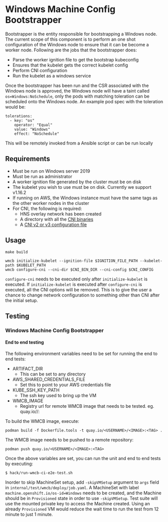 # Windows Machine Config Bootstrapper

Bootstrapper is the entity responsible for bootstrapping a Windows node. The current scope of this component is to
perform an one shot configuration of the Windows node to ensure that it can be become a worker node. Following are the
jobs that the bootstrapper does:
- Parse the worker ignition file to get the bootstrap kubeconfig
- Ensures that the kubelet gets the correct kubelet config
- Perform CNI configuration
- Run the kubelet as a windows service

Once the bootstrapper has been run and the CSR associated with the Windows node is approved, the Windows 
node will have a taint called `os=Windows:NoSchedule`, only the pods with matching toleration can 
be scheduled onto the Windows node. An example pod spec with the toleration would be:

```
tolerations:
  - key: "os"
    operator: "Equal"
    value: "Windows"
    effect: "NoSchedule"
```

This will be remotely invoked from a Ansible script or can be run locally

## Requirements

- Must be run on Windows server 2019
- Must be run as administrator
- A worker ignition file generated by the cluster must be on disk
- The kubelet you wish to use must be on disk. Currently we support v1.16.2
- If running on AWS, the Windows instance must have the same tags as the other worker nodes in the cluster
- For CNI, the following is required:
  * HNS overlay network has been created
  * A directory with all the [CNI binaries](https://github.com/containernetworking/plugins/releases/download/v0.8.2/cni-plugins-windows-amd64-v0.8.2.tgz)
  * A [CNI v2 or v3 configuration file](https://github.com/containernetworking/cni/blob/master/SPEC.md#network-configuration)

## Usage
```
make build
```

```
wmcb initialize-kubelet --ignition-file $IGNITION_FILE_PATH --kubelet-path $KUBELET_PATH
wmcb configure-cni --cni-dir $CNI_BIN_DIR --cni-config $CNI_CONFIG
```

`configure-cni` needs to be executed only after `initialize-kubelet` is executed. If `initialize-kubelet` is executed
after `configure-cni` is executed, all the CNI options will be removed. This is to give the user a chance to change
network configuration to something other than CNI after the initial setup.

## Testing

### Windows Machine Config Bootstrapper

#### End to end testing
The following environment variables need to be set for running the end to end tests:
- ARTIFACT_DIR
  - This can be set to any directory
- AWS_SHARED_CREDENTIALS_FILE
  - Set this to point to your AWS credentials file
- KUBE_SSH_KEY_PATH
  - The ssh key used to bring up the VM
- WMCB_IMAGE
  - Registry url for remote WMCB image that needs to be tested. eg. quay.io/<USERNAME>/<IMAGE>:<TAG>

To build the WMCB image, execute:
```
podman build -f Dockerfile.tools -t quay.io/<USERNAME>/<IMAGE>:<TAG> .
``` 
The WMCB image needs to be pushed to a remote repository:
```
podman push quay.io/<USERNAME>/<IMAGE>:<TAG>
```

Once the above variables are set, you can run the unit and end to end tests by executing:
```shell script
$ hack/run-wmcb-ci-e2e-test.sh
```

Inorder to skip MachineSet setup, add `-skipVMSetup` argument to `args` field in `internal/test/wmcb/deploy/job.yaml`.
A MachineSet with label `machine.openshift.io/os-id=Windows` needs to be created, and the Machine should be in `Provisioned` 
state in order to use `-skipVMSetup`. Test suite will use the mounted private key to access the Machine created. 
Using an already `Provisioned` VM would reduce the wait time to run the test from 12 minute to just 1 minute.
